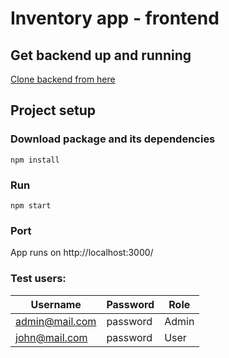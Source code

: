 # Inventory app - frontend

## Get backend up and running
[Clone backend from here](https://github.com/borzah/inventory-system-backend)

## Project setup

### Download package and its dependencies

```
npm install
```

### Run
```
npm start
```

### Port

App runs on http://localhost:3000/

### Test users:

| Username         |   Password | Role   |
|------------------|------------|--------|
|  admin@mail.com  | password   | Admin  |
|  john@mail.com  | password   | User    |
